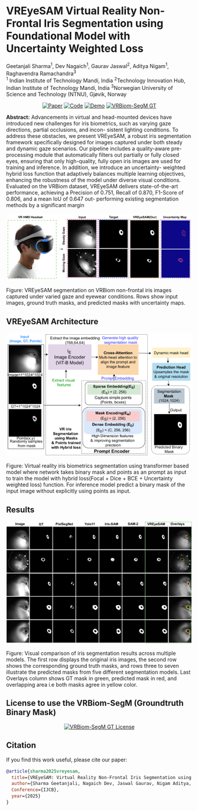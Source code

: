 # VREyeSAM  Virtual Reality Non-Frontal Iris Segmentation using Foundational Model with Uncertainty Weighted Loss
Geetanjali Sharma<sup>1</sup>, Dev Nagaich<sup>1</sup>, Gaurav Jaswal<sup>2</sup>, Aditya Nigam<sup>1</sup>, Raghavendra Ramachandra<sup>3</sup>  
<sup>1</sup> Indian Institute of Technology Mandi, India
<sup>2</sup>Technology Innovation Hub, Indian Institute of Technology Mandi, India
<sup>3</sup>Norwegian University of Science and Technology (NTNU), Gjøvik, Norway

<p align="center">
  <a href="https://example.com"><img src="https://img.shields.io/badge/Paper-View-blue.svg" alt="Paper"></a>
  <a href="#"><img src="https://img.shields.io/badge/Code-Coming%20Soon-orange" alt="Code"></a>
  <a href="#"><img src="https://img.shields.io/badge/Demo-Coming%20Soon-orange.svg" alt="Demo"></a>
  <a href="#"><img src="https://img.shields.io/badge/VRBiomSegM GT-Coming%20Soon-green.svg" alt="VRBiom-SegM GT"></a>
</p>

**Abstract:** Advancements in virtual and head-mounted devices
have introduced new challenges for iris biometrics, such
as varying gaze directions, partial occlusions, and incon-
sistent lighting conditions. To address these obstacles, we
present VREyeSAM, a robust iris segmentation framework
specifically designed for images captured under both
steady and dynamic gaze scenarios. Our pipeline includes
a quality-aware pre-processing module that automatically
filters out partially or fully closed eyes, ensuring that only
high-quality, fully open iris images are used for training
and inference. In addition, we introduce an uncertainty-
weighted hybrid loss function that adaptively balances
multiple learning objectives, enhancing the robustness of
the model under diverse visual conditions. Evaluated on
the VRBiom dataset, VREyeSAM delivers state-of-the-art
performance, achieving a Precision of 0.751, Recall of
0.870, F1-Score of 0.806, and a mean IoU of 0.647 out-
performing existing segmentation methods by a significant
margin
<p align="center">
  <img src="assets/Teaser_IJCB_UPDATED.png" alt="Architecture" width="600"/>
</p>
Figure: VREyeSAM segmentation on VRBiom non-frontal iris images captured under varied gaze and eyewear conditions. Rows show input images, ground truth masks, and predicted masks with uncertainty maps.

## VREyeSAM Architecture 
<p align="center">
  <img src="assets/VRBIOM_SAM2_UPDATED.png" alt="Architecture" width="600"/>
</p>
Figure: Virtual reality iris biometrics segmentation using transformer based model where network takes binary mask and points as an
prompt as input to train the model with hybrid loss(Focal + Dice + BCE + Uncertainty weighted loss) function. For inference model predict
a binary mask of the input image without explicitly using points as input.

## Results
<p align="center">
  <img src="assets/VREyeSAM_updated_overlay-compressed.png" alt="Architecture" width="600"/>
</p>
Figure: Visual comparison of iris segmentation results across multiple models. The first row displays the original iris images, the second row shows the corresponding ground truth masks, and rows three to seven illustrate the predicted masks from five different segmentation models. Last Overlays column shows GT mask in green, predicted mask in red, and overlapping area i.e both masks agree in yellow color.

## License to use the VRBiom-SegM (Groundtruth Binary Mask)
<p align="center">
  <a href="#"><img src="https://img.shields.io/badge/VRBiomSegM GT License-Coming%20Soon-green.svg" alt="VRBiom-SegM GT License"></a>
</p>

## Citation

If you find this work useful, please cite our paper:

```bibtex
@article{sharma2025vreyesam,
  title={VREyeSAM: Virtual Reality Non-Frontal Iris Segmentation using Foundational Model with Uncertainty Weighted Loss},
  author={Sharma Geetanjali, Nagaich Dev, Jaswal Gaurav, Nigam Aditya, and Ramachandra, Raghavendra},
  Conference={IJCB},
  year={2025}
}
